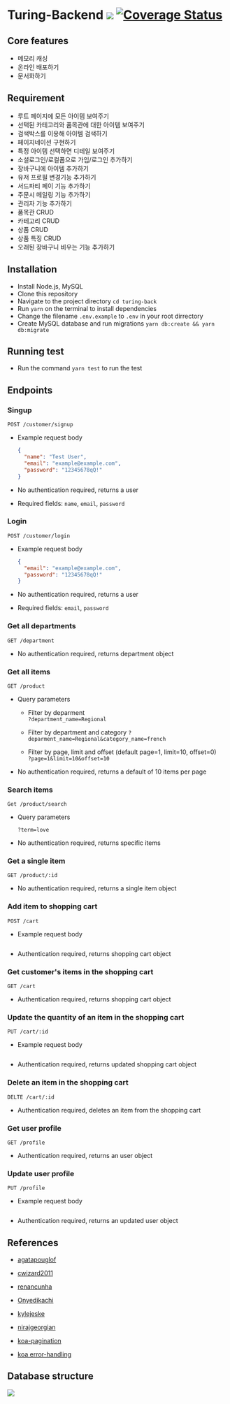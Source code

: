 # Turing-Backend ![](https://api.travis-ci.org/Yangeok/turing-back.svg?branch=master) [![Coverage Status](https://coveralls.io/repos/github/Yangeok/turing-back/badge.svg?branch=master)](https://coveralls.io/github/Yangeok/turing-back?branch=master)

## Core features

- 메모리 캐싱
- 온라인 배포하기
- 문서화하기

## Requirement

- 루트 페이지에 모든 아이템 보여주기
- 선택된 카테고리와 품목관에 대한 아이템 보여주기
- 검색박스를 이용해 아이템 검색하기
- 페이지네이션 구현하기
- 특정 아이템 선택하면 디테일 보여주기
- 소셜로그인/로컬폼으로 가입/로그인 추가하기
- 장바구니에 아이템 추가하기
- 유저 프로필 변경기능 추가하기
- 서드파티 페이 기능 추가하기
- 주문시 메일링 기능 추가하기
- 관리자 기능 추가하기
- 품목관 CRUD
- 카테고리 CRUD
- 상품 CRUD
- 상품 특징 CRUD
- 오래된 장바구니 비우는 기능 추가하기

## Installation

- Install Node.js, MySQL
- Clone this repository
- Navigate to the project directory `cd turing-back`
- Run `yarn` on the terminal to install dependencies
- Change the filename `.env.example` to `.env` in your root dirrectory
- Create MySQL database and run migrations `yarn db:create && yarn db:migrate`

## Running test

- Run the command `yarn test` to run the test

## Endpoints

### Singup

`POST /customer/signup`

- Example request body

  ```json
  {
    "name": "Test User",
    "email": "example@example.com",
    "password": "12345678qQ!"
  }
  ```

- No authentication required, returns a user
- Required fields: `name`, `email`, `password`

### Login

`POST /customer/login`

- Example request body

  ```json
  {
    "email": "example@example.com",
    "password": "12345678qQ!"
  }
  ```

- No authentication required, returns a user
- Required fields: `email`, `password`

### Get all departments

`GET /department`

- No authentication required, returns department object

### Get all items

`GET /product`

- Query parameters

  - Filter by deparment  
     `?department_name=Regional`

  - Filter by department and category
    `?deparment_name=Regional&category_name=french`

  - Filter by page, limit and offset (default page=1, limit=10, offset=0)  
    `?page=1&limit=10&offset=10`

- No authentication required, returns a default of 10 items per page

### Search items

`Get /product/search`

- Query parameters

  `?term=love`

- No authentication required, returns specific items

### Get a single item

`GET /product/:id`

- No authentication required, returns a single item object

### Add item to shopping cart

`POST /cart`

- Example request body

  ```json

  ```

- Authentication required, returns shopping cart object

### Get customer's items in the shopping cart

`GET /cart`

- Authentication required, returns shopping cart object

### Update the quantity of an item in the shopping cart

`PUT /cart/:id`

- Example request body

  ```json

  ```

- Authentication required, returns updated shopping cart object

### Delete an item in the shopping cart

`DELTE /cart/:id`

- Authentication required, deletes an item from the shopping cart

### Get user profile

`GET /profile`

- Authentication required, returns an user object

### Update user profile

`PUT /profile`

- Example request body

  ```json

  ```

- Authentication required, returns an updated user object

## References

- [agatapouglof](https://github.com/Yangeok/turinb-back-ref-01)
- [cwizard2011](https://github.com/Yangeok/turinb-back-ref-02)
- [renancunha](https://github.com/Yangeok/turing-back-ref-03)
- [Onyedikachi](https://github.com/Yangeok/turing-back-ref-04)
- [kylejeske](https://github.com/Yangeok/turing-back-ref-06)
- [nirajgeorgian](https://github.com/Yangeok/turing-back-ref-07)

- [koa-pagination](https://github.com/uphold/koa-pagination)
- [koa error-handling](https://github.com/koajs/koa/blob/master/docs/error-handling.md)

## Database structure

[![](https://res.cloudinary.com/yangeok/image/upload/v1558406432/portfolio/turing-db.jpg)](https://res.cloudinary.com/yangeok/image/upload/v1558406432/portfolio/turing-db.jpg)
